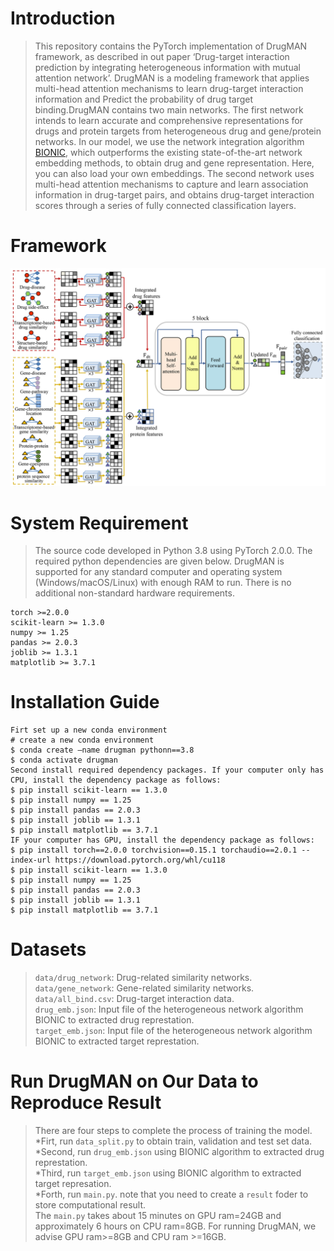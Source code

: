 Introduction
====
> This repository contains the PyTorch implementation of DrugMAN framework, as described in out paper ‘Drug-target interaction prediction by integrating heterogeneous 
> information with mutual attention network’. DrugMAN is a modeling framework that applies multi-head attention mechanisms to learn drug-target interaction information 
> and Predict the probability of drug target binding.DrugMAN contains two main networks. The first network intends to learn accurate and comprehensive representations
> for drugs and protein targets from heterogeneous drug and gene/protein networks. In our model, we use the network integration algorithm [BIONIC](https://www.nature.com/articles/s41592-022-01616-x),
> which outperforms the existing state-of-the-art network embedding methods, to obtain drug and gene representation. Here, you can also load your own embeddings. 
> The second network uses multi-head attention mechanisms to capture and learn association information in drug-target pairs, and obtains drug-target interaction scores through 
> a series of fully connected classification layers.

Framework
====
![image](https://github.com/lipi12q/DrugMAN/blob/main/%7FDrugMAN_framework.jpg) 

System Requirement
====
> The source code developed in Python 3.8 using PyTorch 2.0.0. The required python dependencies are given below.
> DrugMAN is supported for any standard computer and operating system (Windows/macOS/Linux) with enough RAM to run.
> There is no additional non-standard hardware requirements.
                
    torch >=2.0.0
    scikit-learn >= 1.3.0
    numpy >= 1.25
    pandas >= 2.0.3
    joblib >= 1.3.1
    matplotlib >= 3.7.1

Installation Guide
====
    Firt set up a new conda environment
    # create a new conda environment
    $ conda create –name drugman pythonn==3.8
    $ conda activate drugman
    Second install required dependency packages. If your computer only has CPU, install the dependency package as follows:
    $ pip install scikit-learn == 1.3.0
    $ pip install numpy == 1.25
    $ pip install pandas == 2.0.3
    $ pip install joblib == 1.3.1
    $ pip install matplotlib == 3.7.1
    IF your computer has GPU, install the dependency package as follows:
    $ pip install torch==2.0.0 torchvision==0.15.1 torchaudio==2.0.1 --index-url https://download.pytorch.org/whl/cu118
    $ pip install scikit-learn == 1.3.0
    $ pip install numpy == 1.25
    $ pip install pandas == 2.0.3
    $ pip install joblib == 1.3.1
    $ pip install matplotlib == 3.7.1

Datasets
====
> `data/drug_network`: Drug-related similarity networks. <br>
> `data/gene_network`: Gene-related similarity networks. <br>
> `data/all_bind.csv`: Drug-target interaction data. <br>
> `drug_emb.json`: Input file of the heterogeneous network algorithm BIONIC to extracted drug represtation.<br>
> `target_emb.json`: Input file of the heterogeneous network algorithm BIONIC to extracted target represtation.<br>

Run DrugMAN on Our Data to Reproduce Result
====
> There are four steps to complete the process of training the model. <br>
> *Firt, run `data_split.py` to obtain train, validation and test set data. <br>
> *Second, run `drug_emb.json` using BIONIC algorithm to extracted drug represtation.<br>
> *Third, run `target_emb.json` using BIONIC algorithm to extracted target represation.<br>
> *Forth, run `main.py`. note that you need to create a `result` foder to store computational result.<br>
> The `main.py` takes about 15 minutes on GPU ram=24GB and approximately 6 hours on CPU ram=8GB. For running DrugMAN,
> we advise GPU ram>=8GB and CPU ram >=16GB.





        
